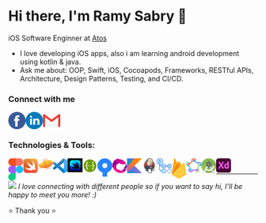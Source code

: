 # Hi there, I'm Ramy Sabry 👋 
iOS Software Enginner at <a href="https://atos.net/en/">Atos </a>
- I love developing iOS apps, also i am learning android development using kotlin & java.
- Ask me about: OOP, Swift, iOS, Cocoapods, Frameworks, RESTful APIs, Architecture, Design Patterns, Testing, and CI/CD.
### Connect with me

[<img align="left" alt="Facebook" width="35px" height="35px" src="Images/Facebook-Logo.png" />][facebook_website]

[<img align="left" alt="LinkedIn" width="35px" height="35px" src="Images/Linkedin-Logo.png" />][linkedin_website]

[<img align="left" alt="Gmail" width="35px" height="35px" src="Images/Gmail-Logo.png" />][gmail_website]
<br />
<br />

### Technologies & Tools:

<!-- <img src="Images/Figma-Logo.png" width="30px"> <img src="Images/Swift-Logo.png" width="30px"> <img src="Images/Zeplin-Logo.svg" width="30px"> 
<img src="Images/Visual-Studio-Code-Logo.svg" width="30px"> <img src="Images/SwiftUI-Logo.jpg" width="30px"> 
<img src="Images/Swagger-Logo.png" width="30px"> <img src="Images/Source-Tree-Logo.png" width="30px"> <img src="Images/RxSwift-Logo.png" width="30px"> <img src="Images/Kotlin-Logo.png" width="30px"> <img src="Images/Jenkins-Logo.png" width="30px"> -->


[<img align="left" alt="Firebase" width="30px" src="Images/Figma-Logo.png" />][linkedin_website]
[<img align="left" alt="Swift" width="30px" src="Images/Swift-Logo.png" />][linkedin_website]
[<img align="left" alt="Zeplin" width="30px" src="Images/Zeplin-Logo.svg" />][linkedin_website]
[<img align="left" alt="Visual Studio Code" width="30px" src="Images/Visual-Studio-Code-Logo.svg" />][linkedin_website]
[<img align="left" alt="SwiftUI" width="30px" src="Images/SwiftUI-Logo.jpg" />][linkedin_website]
[<img align="left" alt="Swagger" width="30px" src="Images/Swagger-Logo.png" />][linkedin_website]
[<img align="left" alt="Source Tree" width="30px" src="Images/Source-Tree-Logo.png" />][linkedin_website]
[<img align="left" alt="RxSwift" width="30px" src="Images/RxSwift-Logo.png" />][linkedin_website]
[<img align="left" alt="Kotlin" width="30px" src="Images/Kotlin-Logo.png" />][linkedin_website]
[<img align="left" alt="Jenkins" width="30px" src="Images/Jenkins-Logo.png" />][linkedin_website]
[<img align="left" alt="Github Actions" width="30px" src="Images/Github-Actions-Logo.png" />][linkedin_website]
[<img align="left" alt="Firebase" width="30px" src="Images/Firebase-Logo.png" />][linkedin_website]
[<img align="left" alt="Fastlane" width="30px" src="Images/Fastlane-Logo.png" />][linkedin_website]
[<img align="left" alt="Android Studio" width="30px" src="Images/Android-Studio-Logo.png" />][linkedin_website]
[<img align="left" alt="Adobe XD" width="30px" src="Images/Adobe-XD-Logo.png" />][linkedin_website]

<br />

<hr/>

<img src="https://media.giphy.com/media/LnQjpWaON8nhr21vNW/giphy.gif" width="30"> <em>I love connecting with different people so if you want to say hi, I'll be happy to meet you more! :)</em>

⭐️ Thank you ⭐️

</details>

[linkedin_website]: https://www.linkedin.com/in/ramy-sabry-153770117/
[facebook_website]: https://www.facebook.com/profile.php?id=100008612291509
[gmail_website]: ramysabry1996@gmail.com